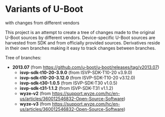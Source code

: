 # Variants of U-Boot
with changes from different vendors

This project is an attempt to create a tree of changes made to the original U-Boot
sources by different vendors. Device-specific U-Boot sources are harvested from SDK
and from officially provided sources. Derivatives reside in their own branches making
it easy to track changes between branches.

Tree of branches:
- __2013.07__ (from https://github.com/u-boot/u-boot/releases/tag/v2013.07)
  - __isvp-sdk-t10-20-3.9.0__ (from ISVP-SDK-T10-20 v3.9.0)
  - __isvp-sdk-t10-20-3.12.0__ (from ISVP-SDK-T10-20 v3.12.0)
  - __isvp-sdk-t30-1.0.5__ (from ISVP-SDK-T30 v1.0.5)
  - __isvp-sdk-t31-1.1.2__ (from ISVP-SDK-T31 v1.1.2)
  - __wyze-v2__ (from https://support.wyze.com/hc/en-us/articles/360012546832-Open-Source-Software)
  - __wyze-v3__ (from https://support.wyze.com/hc/en-us/articles/360012546832-Open-Source-Software)
